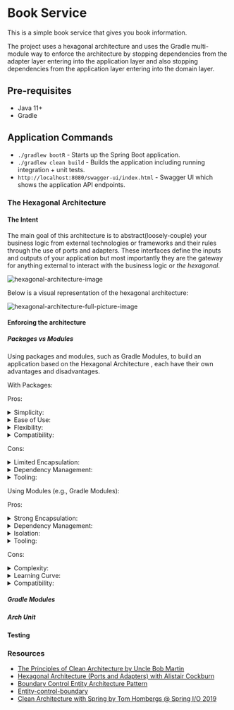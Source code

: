 # Book Service

This is a simple book service that gives you book information.

The project uses a hexagonal architecture and uses the Gradle multi-module way to enforce the architecture by stopping
dependencies from the adapter layer entering into the application layer and also stopping dependencies from the
application layer entering into the domain layer.

## Pre-requisites

* Java 11+
* Gradle

## Application Commands
* `./gradlew bootR` - Starts up the Spring Boot application.
* `./gradlew clean build` - Builds the application including running integration + unit tests.
* `http://localhost:8080/swagger-ui/index.html` - Swagger UI which shows the application API endpoints.

### The Hexagonal Architecture

#### The Intent
The main goal of this architecture is to abstract(loosely-couple) your business logic from external technologies or
frameworks and their rules through the use of ports and adapters. These interfaces define the inputs and outputs of your
application but most importantly they are the gateway for anything external to interact with the business logic or _the
hexagonal_.

<img src="https://user-images.githubusercontent.com/29547780/192382644-89b26727-ee9b-467d-9487-823ac9f52e10.png" alt="hexagonal-architecture-image" title="hexagonal-architecture-image">

Below is a visual representation of the hexagonal architecture: 

<img src="https://user-images.githubusercontent.com/29547780/192381776-fbe649ea-6c3a-49a4-995d-5adbd19050b5.png" alt="hexagonal-architecture-full-picture-image">

#### Enforcing the architecture

##### Packages vs Modules

Using packages and modules, such as Gradle Modules, to build an application based on the Hexagonal Architecture , each have their own advantages and disadvantages.

With Packages:

Pros:
<details>
    <summary>Simplicity:</summary> Using packages is straightforward and doesn't require additional tools or configuration. It's a native way of organizing code in many programming languages.
</details>
<details>
    <summary>
        Ease of Use:
    </summary>
    Developers are already familiar with packages, as they are a fundamental part of most programming languages. There's no need for them to learn a new tool or framework for managing modules.
</details>
<details> 
    <summary>
        Flexibility:
    </summary>
    Packages allow for a flexible organization of code. You can decide on your package structure based on the needs of your application.
</details>
<details>
    <summary>
        Compatibility:
    </summary>
    Packages work well with most development environments and tools, making it easier to integrate with existing workflows.
</details>

Cons:
<details>
    <summary>
        Limited Encapsulation:
    </summary>
    Packages may not provide as strong encapsulation as modules. In some languages, classes within the same package can access each other's internals, which can lead to accidental violations of architectural boundaries.
</details>
<details>
    <summary>
        Dependency Management:
    </summary>
    It can be challenging to manage dependencies between packages, especially in large and complex applications. Ensuring that dependencies flow in the correct direction can require careful discipline.
</details>
<details>
    <summary>
        Tooling:
    </summary>
    Some languages and development ecosystems may not provide strong tooling for enforcing architectural constraints when using packages alone.
</details>

Using Modules (e.g., Gradle Modules):

Pros:
<details>
    <summary>
        Strong Encapsulation:
    </summary>
    Modules often provide stronger encapsulation, allowing you to explicitly specify which classes and packages are accessible from outside the module. This can help enforce architectural boundaries more rigorously.
</details>
<details>
    <summary>
        Dependency Management:
    </summary> 
    Modules typically have more advanced dependency management capabilities, allowing you to explicitly declare module dependencies. This can make it easier to ensure that dependencies follow architectural rules.
</details>
<details>
    <summary>
        Isolation:
    </summary> 
    Modules can be built and tested independently, promoting isolation and better separation of concerns. This can lead to more modular and maintainable code.
</details>
<details>
    <summary>
        Tooling:
    </summary> 
    Some build tools, like Gradle, offer powerful module management and build capabilities, which can be useful for large-scale applications.
</details>

Cons:
<details>
    <summary>
        Complexity:
    </summary>
    Setting up and managing modules, especially in larger projects, can be more complex than using packages. It may require additional tooling and configuration.
</details>
<details>
    <summary>
        Learning Curve:
    </summary>
    Developers who are not familiar with module systems may need time to learn how to use them effectively.
</details>
<details>
    <summary>
        Compatibility:
    </summary>
    Some older or less widely used programming languages and environments may not support modules, making it less suitable for certain projects.
</details>

##### Gradle Modules

##### Arch Unit

#### Testing

### Resources

* [The Principles of Clean Architecture by Uncle Bob Martin](https://www.youtube.com/watch?v=o_TH-Y78tt4)
* [Hexagonal Architecture (Ports and Adapters) with Alistair Cockburn](https://www.youtube.com/watch?v=AOIWUPjal60)
* [Boundary Control Entity Architecture Pattern](https://vaclavkosar.com/software/Boundary-Control-Entity-Architecture-The-Pattern-to-Structure-Your-Classes)
* [Entity-control-boundary](https://en.wikipedia.org/wiki/Entity-control-boundary)
* [Clean Architecture with Spring by Tom Hombergs @ Spring I/O 2019](https://www.youtube.com/watch?v=cPH5AiqLQTo)
